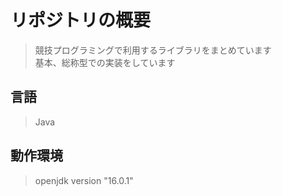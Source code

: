 # リポジトリの概要
> 競技プログラミングで利用するライブラリをまとめています<br>
> 基本、総称型での実装をしています

## 言語
> Java

## 動作環境
> openjdk version "16.0.1"
